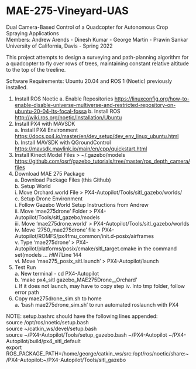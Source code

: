 # MAE-275-Vineyard-UAS
Dual Camera-Based Control of a Quadcopter for Autonomous Crop Spraying Applications  
Members: Andrew Arends - Dinesh Kumar -  George Martin  - Prawin Sankar  
University of California, Davis - Spring 2022

This project attempts to design a surveying and path-planning algorithm for a quadcopter to fly over rows of trees, maintaining constant relative altitude to the top of the treeline.

Software Requirements: Ubuntu 20.04 and ROS 1 (Noetic) previously installed.

1. Install ROS Noetic
    a. Enable Repositories
        https://linuxconfig.org/how-to-enable-disable-universe-multiverse-and-restricted-repository-on-ubuntu-20-04-lts-focal-fossa
    b. Install ROS
      http://wiki.ros.org/noetic/Installation/Ubuntu
2. Install PX4 with MAVSDK  
    a. Install PX4 Environment  
      https://docs.px4.io/master/en/dev_setup/dev_env_linux_ubuntu.html  
    b. Install MAVSDK with QGroundControl  
      https://mavsdk.mavlink.io/main/en/cpp/quickstart.html  
3. Install Kinect Model Files > ~/.gazebo/models  
    https://github.com/osrf/gazebo_tutorials/tree/master/ros_depth_camera/files  
4. Download MAE 275 Package  
    a. Download Package Files (this Github)  
    b. Setup World  
      i. Move Orchard.world File > PX4-Autopilot/Tools/sitl_gazebo/worlds/  
    c. Setup Drone Environment  
      i. Follow Gazebo World Setup Instructions from Andrew  
     ii. Move ‘mae275drone’ Folder > PX4-Autopilot/Tools/sitl_gazebo/models  
    iii. Move ‘mae275drone.world’ > PX4-Autopilot/Tools/sitl_gazebo/worlds  
     iv. Move ‘2750_mae275drone’ file > PX4-Autopilot/ROMFS/px4fmu_common/init.d-posix/airframes  
      v. Type ‘mae275drone’ > PX4-Autopilot/platforms/posix/cmake/sitl_target.cmake in the command set(models           …  *HINT*Line 144  
     vi. Move ‘mae275_posix_sitl.launch’ > PX4-Autopilot/launch  
  5. Test Run   
    a. New terminal -     cd PX4-Autopilot  
    b. ‘make px4_sitl gazebo_MAE275Drone__Orchard’  
      i. If it does not launch, may have to copy step iv. Into tmp folder, follow error path  
  6. Copy mae275drone_sim.sh to home  
    a. ‘bash mae275drone_sim.sh’ to run automated roslaunch with PX4


NOTE: setup.bashrc should have the following lines appended:  
source /opt/ros/noetic/setup.bash  
source ~/catkin_ws/devel/setup.bash  
source ~/PX4-Autopilot/Tools/setup_gazebo.bash ~/PX4-Autopilot ~/PX4-Autopilot/build/px4_sitl_default  
export ROS_PACKAGE_PATH=/home/george/catkin_ws/src:/opt/ros/noetic/share:~/PX4-Autopilot:~/PX4-Autopilot/Tools/sitl_gazebo





